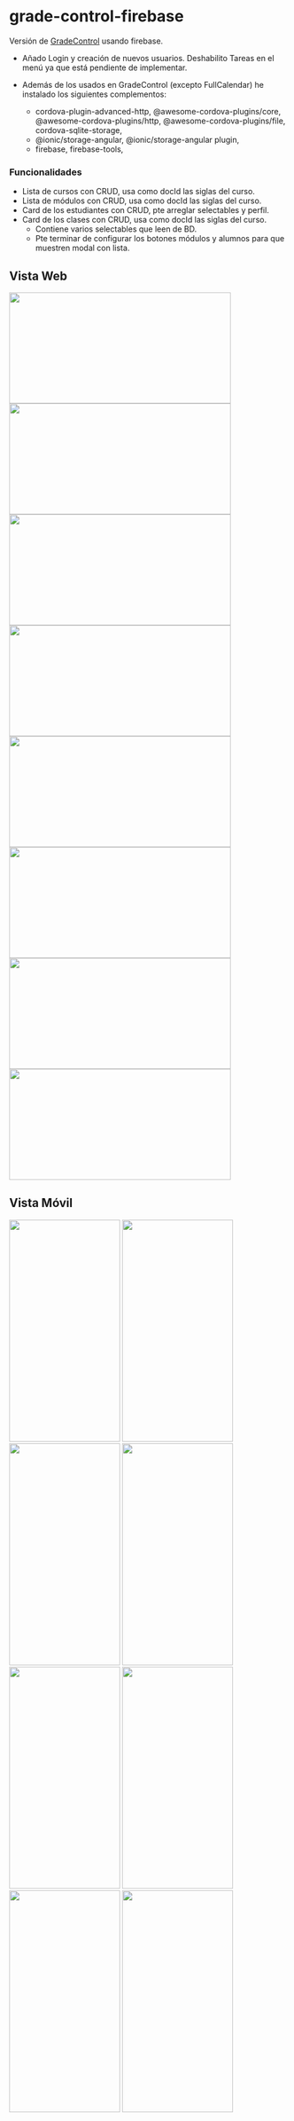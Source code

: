 # grade-control-firebase
Versión de [GradeControl](https://github.com/mnataliacm/grade-control.git) usando firebase.

* Añado Login y creación de nuevos usuarios. Deshabilito Tareas en el menú ya que está pendiente de implementar.

* Además de los usados en GradeControl (excepto FullCalendar) he instalado los siguientes complementos:
    - cordova-plugin-advanced-http, @awesome-cordova-plugins/core, @awesome-cordova-plugins/http, 
        @awesome-cordova-plugins/file, cordova-sqlite-storage, 
    - @ionic/storage-angular, @ionic/storage-angular plugin, 
    - firebase, firebase-tools, 

### Funcionalidades
* Lista de cursos con CRUD, usa como docId las siglas del curso.
* Lista de módulos con CRUD, usa como docId las siglas del curso.
* Card de los estudiantes con CRUD, pte arreglar selectables y perfil.
* Card de los clases con CRUD, usa como docId las siglas del curso.
    * Contiene varios selectables que leen de BD.
    * Pte terminar de configurar los botones módulos y alumnos para que muestren modal con lista.


## Vista Web
<img src="https://user-images.githubusercontent.com/74043250/219874520-e58a6eb2-33f0-435b-a051-4a393867221a.png" width="400" height="200"> <img src="https://user-images.githubusercontent.com/74043250/219874539-9a3e88b2-03a5-4c33-8f12-d05c69ffa936.png" width="400" height="200">
<img src="https://user-images.githubusercontent.com/74043250/219873295-3906e4ef-a430-4944-bb0a-3d423e7ec160.png" width="400" height="200"> <img src="https://user-images.githubusercontent.com/74043250/219874726-fdcd834b-c1c1-472c-8d06-aeae7e8aa6f4.png" width="400" height="200">
<img src="https://user-images.githubusercontent.com/74043250/219874688-f8ea6b7d-c405-44e8-8ac4-868672700183.png" width="400" height="200"> <img src="https://user-images.githubusercontent.com/74043250/219874797-5a67eacc-52af-4e13-af39-a037ff9f1e41.png" width="400" height="200">
<img src="https://user-images.githubusercontent.com/74043250/219874818-4e0135af-74b9-4c8f-aeb3-291ffb0a1750.png" width="400" height="200"> <img src="https://user-images.githubusercontent.com/74043250/219874924-61b396c6-abe9-464b-a9b8-bcebde8c2205.png" width="400" height="200">



## Vista Móvil
<img src="https://user-images.githubusercontent.com/74043250/219874265-393649f1-076b-43ce-af87-0c4a1190a8be.png" width="200" height="400"> <img src="https://user-images.githubusercontent.com/74043250/219874318-214ca372-5ecf-4327-b619-789c90b3b304.png" width="200" height="400">
<img src="https://user-images.githubusercontent.com/74043250/219873434-fc0d121d-455c-4a51-8986-b2b6020a05ed.png" width="200" height="400">
<img src="https://user-images.githubusercontent.com/74043250/219873605-d2826bad-4a20-4ed7-88eb-6219e88336c5.png" width="200" height="400">
<img src="https://user-images.githubusercontent.com/74043250/219873876-6514545c-061e-457f-ae94-0c4bd1770b38.png" width="200" height="400">
<img src="https://user-images.githubusercontent.com/74043250/219873905-7d2f50ff-fe00-4aaf-85ab-4e6b1a46a02a.png" width="200" height="400">
<img src="https://user-images.githubusercontent.com/74043250/219873946-916b8f27-fdff-4bfe-a1a2-3eac97b95296.png" width="200" height="400">
<img src="https://user-images.githubusercontent.com/74043250/219873983-f5fdc91a-8893-4eb5-b98e-97e3fb0b9abb.png" width="200" height="400">



